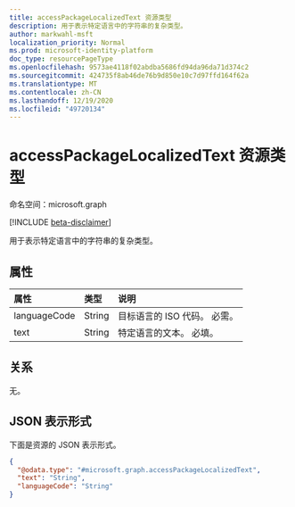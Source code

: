 ```yaml
---
title: accessPackageLocalizedText 资源类型
description: 用于表示特定语言中的字符串的复杂类型。
author: markwahl-msft
localization_priority: Normal
ms.prod: microsoft-identity-platform
doc_type: resourcePageType
ms.openlocfilehash: 9573ae4118f02abdba5686fd94da96da71d374c2
ms.sourcegitcommit: 424735f8ab46de76b9d850e10c7d97ffd164f62a
ms.translationtype: MT
ms.contentlocale: zh-CN
ms.lasthandoff: 12/19/2020
ms.locfileid: "49720134"
---
```

# <a name="accesspackagelocalizedtext-resource-type"></a>accessPackageLocalizedText 资源类型

命名空间：microsoft.graph

[!INCLUDE [beta-disclaimer](../../includes/beta-disclaimer.md)]

用于表示特定语言中的字符串的复杂类型。

## <a name="properties"></a>属性
|属性|类型|说明|
|:---|:---|:---|
|languageCode|String|目标语言的 ISO 代码。 必需。 |
|text|String|特定语言的文本。 必填。 |

## <a name="relationships"></a>关系
无。

## <a name="json-representation"></a>JSON 表示形式
下面是资源的 JSON 表示形式。
<!-- {
  "blockType": "resource",
  "@odata.type": "microsoft.graph.accessPackageLocalizedText"
}
-->
``` json
{
  "@odata.type": "#microsoft.graph.accessPackageLocalizedText",
  "text": "String",
  "languageCode": "String"
}
```
